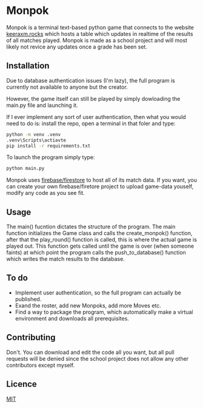 # Monpok
Monpok is a terminal text-based python game that connects to the website [keeraxm.rocks](https://www.keeraxm.rocks) which hosts a table which updates in realtime of the results of all matches played. Monpok is made as a school project and will most likely not revice any updates once a grade has been set.

## Installation
Due to database authentication issues (I'm lazy), the full program is currently not available to anyone but the creator.

However, the game itself can still be played by simply dowloading the main.py file and launching it.

If I ever implement any sort of user authentication, then what you would need to do is: install the repo, open a terminal in that foler and type:

```bash
python -m venv .venv
.venv\Scripts\actiavte
pip install -r requirements.txt
```

To launch the program simply type:
```bash
python main.py
```
Monpok uses [firebase/firestore](https://firebase.google.com/) to host all of its match data. If you want, you can create your own firebase/firetore project to upload game-data youself, modify any code as you see fit.

## Usage
The main() fucntion  dictates the structure of the program. The main function initializes the Game class and calls the create_monpok() function, after that the play_round() function is called, this is where the actual game is played out. This function gets called until the game is over (when someone faints) at which point the program calls the push_to_database() function which writes the match results to the database.

## To do
- Implement user authentication, so the full program can actually be published.
- Exand the roster, add new Monpoks, add more Moves etc.
- Find a way to package the program, which automatically make a virtual environment and downloads all prerequisites.

## Contributing
Don't. You can download and edit the code all you want, but all pull requests will be denied since the school project does not allow any other contributors except myself.

## Licence
[MIT](https://choosealicense.com/licenses/mit/)